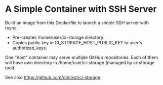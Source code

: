 # A Simple Container with SSH Server

Build an image from this Dockerfile to launch a simple SSH server with rsync.

- Pre-creates /home/user/ci-storage directory.
- Copies public key in CI_STORAGE_HOST_PUBLIC_KEY to user's authorized_keys.

One "host" container may serve multiple GitHub repositories. Each of them will
have own directory in /home/user/ci-storage (managed by ci-storage tool).

See also https://github.com/dimikot/ci-storage
